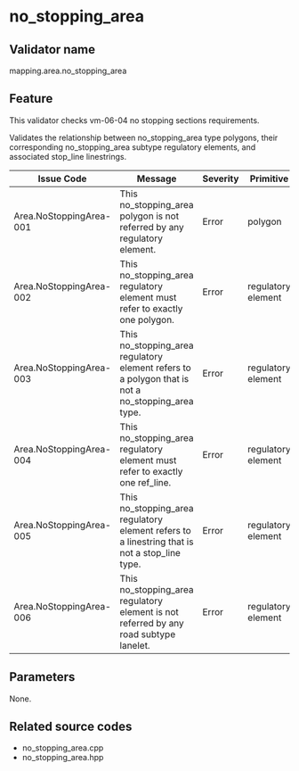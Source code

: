 # no_stopping_area

## Validator name

mapping.area.no_stopping_area

## Feature

This validator checks vm-06-04 no stopping sections requirements.

Validates the relationship between no_stopping_area type polygons, their corresponding no_stopping_area subtype regulatory elements, and associated stop_line linestrings.

| Issue Code              | Message                                                                                           | Severity | Primitive          | Description                                            | Approach                       |
| ----------------------- | ------------------------------------------------------------------------------------------------- | -------- | ------------------ | ------------------------------------------------------ | ------------------------------ |
| Area.NoStoppingArea-001 | This no_stopping_area polygon is not referred by any regulatory element.                          | Error    | polygon            | Polygon is not referenced by regulatory element        | Check if polygon is referenced |
| Area.NoStoppingArea-002 | This no_stopping_area regulatory element must refer to exactly one polygon.                       | Error    | regulatory element | Regulatory element refers to wrong number of polygons  | Count referenced polygons      |
| Area.NoStoppingArea-003 | This no_stopping_area regulatory element refers to a polygon that is not a no_stopping_area type. | Error    | regulatory element | Referenced polygon has wrong type                      | Check polygon type             |
| Area.NoStoppingArea-004 | This no_stopping_area regulatory element must refer to exactly one ref_line.                      | Error    | regulatory element | Regulatory element refers to wrong number of ref_lines | Count referenced ref_lines     |
| Area.NoStoppingArea-005 | This no_stopping_area regulatory element refers to a linestring that is not a stop_line type.     | Error    | regulatory element | Referenced linestring has wrong type                   | Check linestring type          |
| Area.NoStoppingArea-006 | This no_stopping_area regulatory element is not referred by any road subtype lanelet.             | Error    | regulatory element | Regulatory element not used by road lanelet            | Check lanelet references       |

## Parameters

None.

## Related source codes

- no_stopping_area.cpp
- no_stopping_area.hpp
